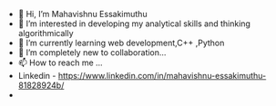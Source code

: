 - 👋 Hi, I’m Mahavishnu Essakimuthu
- 👀 I’m interested in developing my analytical skills and thinking algorithmically
- 🌱 I’m currently learning web development,C++ ,Python
- 💞️ I’m completely new to collaboration...
- 📫 How to reach me ...
-    Linkedin - https://www.linkedin.com/in/mahavishnu-essakimuthu-81828924b/
-    

<!---
mahavishnu47/mahavishnu47 is a ✨ special ✨ repository because its `README.md` (this file) appears on your GitHub profile.
You can click the Preview link to take a look at your changes.
--->
